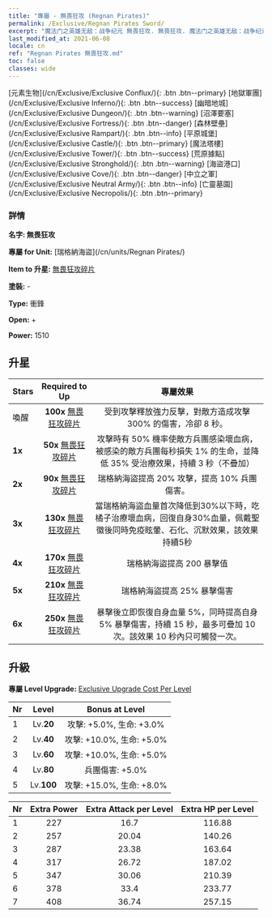 ```yaml
---
title: "專屬 - 無畏狂攻 (Regnan Pirates)"
permalink: /Exclusive/Regnan Pirates Sword/
excerpt: "魔法门之英雄无敌：战争纪元 無畏狂攻. 無畏狂攻. 魔法门之英雄无敌：战争纪元 專屬 無畏狂攻. 瑞格納海盜 專屬."
last_modified_at: 2021-06-08
locale: cn
ref: "Regnan Pirates 無畏狂攻.md"
toc: false
classes: wide
---
```

 [元素生物](/cn/Exclusive/Exclusive Conflux/){: .btn .btn--primary} [地獄軍團](/cn/Exclusive/Exclusive Inferno/){: .btn .btn--success} [幽暗地城](/cn/Exclusive/Exclusive Dungeon/){: .btn .btn--warning} [沼澤要塞](/cn/Exclusive/Exclusive Fortress/){: .btn .btn--danger} [森林壁壘](/cn/Exclusive/Exclusive Rampart/){: .btn .btn--info} [平原城堡](/cn/Exclusive/Exclusive Castle/){: .btn .btn--primary} [魔法塔樓](/cn/Exclusive/Exclusive Tower/){: .btn .btn--success} [荒原據點](/cn/Exclusive/Exclusive Stronghold/){: .btn .btn--warning} [海盜港口](/cn/Exclusive/Exclusive Cove/){: .btn .btn--danger} [中立之軍](/cn/Exclusive/Exclusive Neutral Army/){: .btn .btn--info} [亡靈墓園](/cn/Exclusive/Exclusive Necropolis/){: .btn .btn--primary} 

### 詳情
 **名字: 無畏狂攻** 

 **專屬 for Unit:** [瑞格納海盜](/cn/units/Regnan Pirates/) 

 **Item to 升星:** [無畏狂攻碎片](/cn/Items/con_912/)

 **塗裝:** -

 **Type:** 衝鋒

 **Open:** +

 **Power:** 1510

## 升星

  |     Stars    |  Required to Up | 專屬效果 |
  |:-------------|:---------------:|:---------------:|
  |  喚醒  | **100x** [無畏狂攻碎片](/cn/Items/con_912/) | 受到攻擊釋放強力反擊，對敵方造成攻擊 300% 的傷害，冷卻 8 秒。 |
  | **1x** <i class="fas fa-star"/> | **50x** [無畏狂攻碎片](/cn/Items/con_912/) | 攻擊時有 50% 機率使敵方兵團感染壞血病，被感染的敵方兵團每秒損失 1% 的生命，並降低 35% 受治療效果，持續 3 秒（不疊加） |
  | **2x** <i class="fas fa-star"/> | **90x** [無畏狂攻碎片](/cn/Items/con_912/) | 瑞格納海盜提高 20% 攻擊，提高 10% 兵團傷害。 |
  | **3x** <i class="fas fa-star"/> | **130x** [無畏狂攻碎片](/cn/Items/con_912/) | 當瑞格納海盜血量首次降低到30%以下時，吃橘子治療壞血病，回復自身30%血量，佩戴聖徽後同時免疫眩暈、石化、沉默效果，該效果持續5秒 |
  | **4x** <i class="fas fa-star"/> | **170x** [無畏狂攻碎片](/cn/Items/con_912/) | 瑞格納海盜提高 200 暴擊值 |
  | **5x** <i class="fas fa-star"/> | **210x** [無畏狂攻碎片](/cn/Items/con_912/) | 瑞格納海盜提高 25% 暴擊傷害 |
  | **6x** <i class="fas fa-star"/> | **250x** [無畏狂攻碎片](/cn/Items/con_912/) | 暴擊後立即恢復自身血量 5%，同時提高自身 5% 暴擊傷害，持續 15 秒，最多可疊加 10 次。該效果 10 秒內只可觸發一次。 |


## 升級
 **專屬 Level Upgrade:** [Exclusive Upgrade Cost Per Level](/Exclusive/ExclusiveUpgradeCostPerLevel/)

  |  Nr  |   Level  | Bonus at Level |
  |:-----|:--------:|:--------------:|
  | 1 | Lv.**20** | 攻擊: +5.0%, 生命: +3.0% |
  | 2 | Lv.**40** | 攻擊: +10.0%, 生命: +5.0% |
  | 3 | Lv.**60** | 攻擊: +10.0%, 生命: +5.0% |
  | 4 | Lv.**80** | 兵團傷害: +5.0% |
  | 5 | Lv.**100** | 攻擊: +15.0%, 生命: +8.0% |


  |  Nr  |  Extra Power | Extra Attack per Level | Extra HP per Level |
  |:-----|:--------:|:--------:|:--------:|
  | 1 | 227 | 16.7 | 116.88 |
  | 2 | 257 | 20.04 | 140.26 |
  | 3 | 287 | 23.38 | 163.64 |
  | 4 | 317 | 26.72 | 187.02 |
  | 5 | 347 | 30.06 | 210.39 |
  | 6 | 378 | 33.4 | 233.77 |
  | 7 | 408 | 36.74 | 257.15 |



